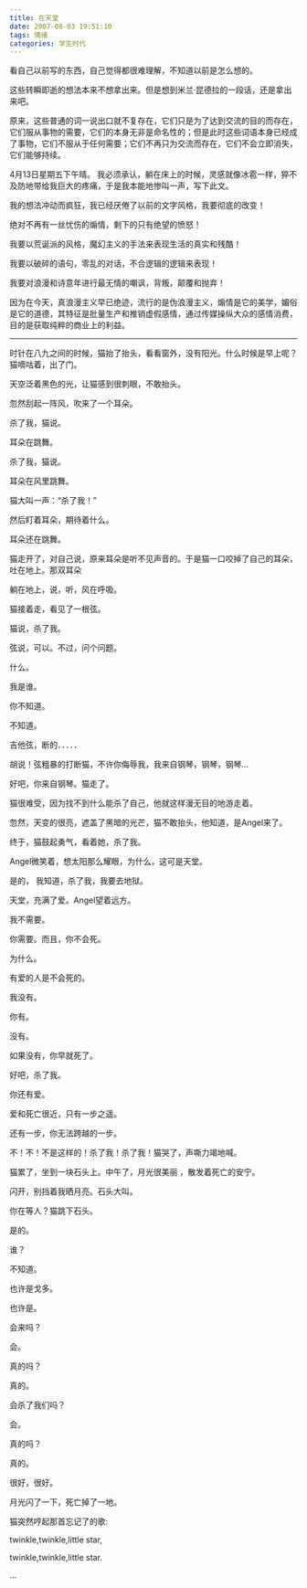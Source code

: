 ```yaml
---
title: 在天堂
date: 2007-08-03 19:51:10
tags: 情绪
categories: 学生时代
---
```


看自己以前写的东西，自己觉得都很难理解，不知道以前是怎么想的。

这些转瞬即逝的想法本来不想拿出来。但是想到米兰·昆德拉的一段话，还是拿出来吧。

原来，这些普通的词一说出口就不复存在，它们只是为了达到交流的目的而存在，它们服从事物的需要，它们的本身无非是命名性的；但是此时这些词语本身已经成了事物，它们不服从于任何需要；它们不再只为交流而存在，它们不会立即消失，它们能够持续。

4月13日星期五下午晴。
我必须承认，躺在床上的时候，灵感就像冰雹一样，猝不及防地带给我巨大的疼痛，于是我本能地惨叫一声，写下此文。

我的想法冲动而疯狂，我已经厌倦了以前的文字风格，我要彻底的改变！

绝对不再有一丝忧伤的煽情，剩下的只有绝望的愤怒！

我要以荒诞派的风格，魔幻主义的手法来表现生活的真实和残酷！

我要以破碎的语句，零乱的对话，不合逻辑的逻辑来表现！

我要对浪漫和诗意年进行最无情的嘲讽，背叛，颠覆和抛弃！

因为在今天，真浪漫主义早已绝迹，流行的是伪浪漫主义，煽情是它的美学，媚俗是它的道德，其特征是批量生产和推销虚假感情，通过传媒操纵大众的感情消费，目的是获取纯粹的商业上的利益。

----
时针在八九之间的时候，猫抬了抬头，看看窗外，没有阳光。什么时候是早上呢？猫嘀咕着，出了门。

天空泛着黑色的光，让猫感到很刺眼，不敢抬头。

忽然刮起一阵风，吹来了一个耳朵。

杀了我，猫说。

耳朵在跳舞。

杀了我，猫说。

耳朵在风里跳舞。

猫大叫一声：“杀了我！”

然后盯着耳朵，期待着什么。

耳朵还在跳舞。

猫走开了，对自己说，原来耳朵是听不见声音的。于是猫一口咬掉了自己的耳朵，吐在地上。那双耳朵

躺在地上，说，听，风在呼吸。
</br>


猫接着走，看见了一根弦。

猫说，杀了我。

弦说，可以。不过，问个问题。

什么。

我是谁。

你不知道。

不知道。

吉他弦，断的．．．．．

胡说！弦粗暴的打断猫，不许你侮辱我，我来自钢琴，钢琴，钢琴…

好吧，你来自钢琴。猫走了。

猫很难受，因为找不到什么能杀了自己，他就这样漫无目的地游走着。

忽然，天变的很亮，遮盖了黑暗的光芒，猫不敢抬头，他知道，是Angel来了。

终于，猫鼓起勇气，看着她，杀了我。

Angel微笑着，想太阳那么耀眼，为什么，这可是天堂。

是的， 我知道，杀了我，我要去地狱。

天堂，充满了爱。Angel望着远方。

我不需要。
</br>

你需要。而且，你不会死。
</br>

为什么。

有爱的人是不会死的。

我没有。

你有。

没有。

如果没有，你早就死了。

好吧，杀了我。

你还有爱。

爱和死亡很近，只有一步之遥。

还有一步，你无法跨越的一步。

不！不！不是这样的！杀了我！杀了我！猫哭了，声嘶力竭地喊。

猫累了，坐到一块石头上。中午了，月光很美丽 ，散发着死亡的安宁。
</br>


闪开，别挡着我晒月亮。石头大叫。

你在等人？猫跳下石头。

是的。

谁？

不知道。

也许是戈多。

也许是。

会来吗？

会。

真的吗？

真的。

会杀了我们吗？

会。

真的吗？

真的。

很好，很好。

月光闪了一下，死亡掉了一地。
</br>

猫突然哼起那首忘记了的歌:
</br>

twinkle,twinkle,little star,

twinkle,twinkle,little star.

…
